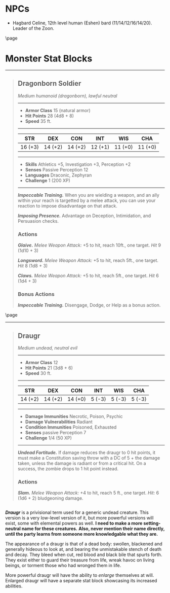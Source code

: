 <style>
  .phb{ background : white;}
  .phb img{ display : none;}
  .phb hr+blockquote{background : white;}
</style>

<!--
Homebrewery links
- Share: http://homebrewery.naturalcrit.com/share/rknV3drxm
- Edit: http://homebrewery.naturalcrit.com/edit/B1e2V3dHgQ
-->

# NPCs

- Hagbard Celine, 12th level human (Eshen) bard (11/14/12/16/14/20). Leader of the Zoon.


\page

# Monster Stat Blocks

___
> ## Dragonborn Soldier
> *Medium humanoid (dragonborn), lawful neutral*
> ___
> - **Armor Class** 15 (natural armor)
> - **Hit Points** 28 (4d8 + 8)
> - **Speed** 35 ft.
>___
>|STR|DEX|CON|INT|WIS|CHA|
>|:---:|:---:|:---:|:---:|:---:|:---:|
>|16 (+3)|14 (+2)|14 (+2)|12 (+1)|11 (+0)|11 (+0)|
>___
> - **Skills** Athletics +5, Investigation +3, Perception +2
> - **Senses** Passive Perception 12
> - **Languages** Draconic, Zephyran
> - **Challenge** 1 (200 XP)
> ___
> ***Impeccable Training.*** When you are wielding a weapon, and an ally within your reach is targetted by a melee attack, you can use your reaction to impose disadvantage on that attack.
>
> ***Imposing Presence.*** Advantage on Deception, Intimidation, and Persuasion checks.
>
> ### Actions
> ***Glaive.*** *Melee Weapon Attack:* +5 to hit, reach 10ft., one target. *Hit* 9 (1d10 + 3) 
>
> ***Longsword.*** *Melee Weapon Attack:* +5 to hit, reach 5ft., one target. *Hit* 8 (1d8 + 3) 
>
> ***Claws.*** *Melee Weapon Attack:* +5 to hit, reach 5ft., one target. *Hit* 6 (1d4 + 3) 
>
> ### Bonus Actions
> ***Impeccable Training.*** Disengage, Dodge, or Help as a bonus action.


\page

___
> ## Draugr
> *Medium undead, neutral evil*
> ___
> - **Armor Class** 12
> - **Hit Points** 21 (3d8 + 6)
> - **Speed** 30 ft.
>___
>|STR|DEX|CON|INT|WIS|CHA|
>|:---:|:---:|:---:|:---:|:---:|:---:|
>|14 (+2)|14 (+2)|14 (+0)|5 (-3)|5 (-3)|5 (-3)|
>___
> - **Damage Immunities** Necrotic, Poison, Psychic
> - **Damage Vulnerabilities** Radiant
> - **Condition Immunities** Poisoned, Exhausted
> - **Senses** passive Perception 7
> - **Challenge** 1/4 (50 XP)
> ___
> ***Undead Fortitude.*** If damage reduces the draugr to 0 hit points, it must make a Constitution saving throw with a DC of 5 + the damage taken, unless the damage is radiant or from a critical hit. On a success, the zombie drops to 1 hit point instead.
>
> ### Actions
>
> ***Slam.*** *Melee Weapon Attack:* +4 to hit, reach 5 ft., one target. *Hit:* 6 (1d6 + 2) bludgeoning damage.


```
```

***Draugr*** is a privisional term used for a generic undead creature.  This version is a very low-level version of it, but more powerful versions will exist, some with elemental powers as well.  **I need to make a more setting-neutral name for these creatures.** **Also, never mention their name directly, until the party learns from someone more knowledgable what they are.**

The appearance of a draugr is that of a dead body: swollen, blackened and generally hideous to look at, and bearing the unmistakable stench of death and decay.  They bleed when cut, red blood and black bile that spurts forth.  They exist either to guard their treasure from life, wreak havoc on living beings, or torment those who had wronged them in life.

More powerful draugr will have the ability to *enlarge* themselves at will. Enlarged draugr will have a separate stat block showcasing its increased abilities.

